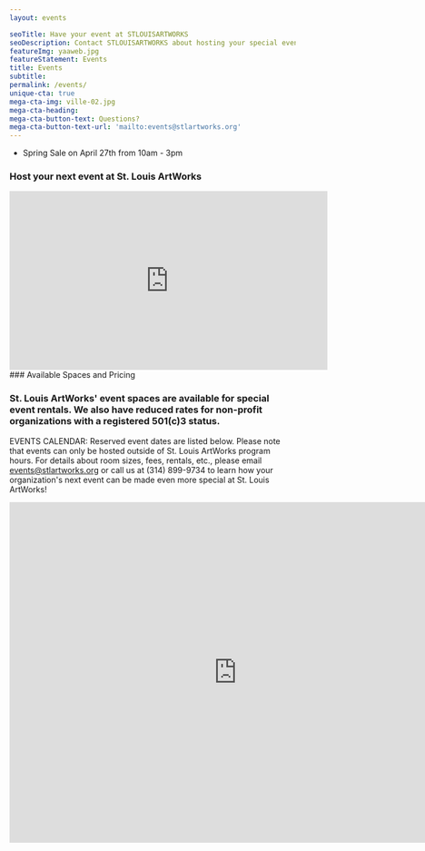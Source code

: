 ```yaml
---
layout: events

seoTitle: Have your event at STLOUISARTWORKS
seoDescription: Contact STLOUISARTWORKS about hosting your special event
featureImg: yaaweb.jpg
featureStatement: Events
title: Events
subtitle:
permalink: /events/
unique-cta: true
mega-cta-img: ville-02.jpg
mega-cta-heading: 
mega-cta-button-text: Questions?
mega-cta-button-text-url: 'mailto:events@stlartworks.org'
---
```

 
- Spring Sale on April 27th from 10am - 3pm

<!--![](/images/sponsors-2020.jpg)-->
<!--<div class="responsive-video-embed">-->
<!--  <iframe width="560" height="315" src="https://www.youtube.com/embed/X-Gjp6WzhnU" frameborder="0" allow="accelerometer; autoplay; encrypted-media; gyroscope; picture-in-picture" allowfullscreen></iframe>-->
<!--</div>-->
    
### Host your next event at St. Louis ArtWorks

<iframe width="560" height="315" src="https://www.youtube.com/embed/aHOn6-I_PAk" frameborder="0" allowfullscreen></iframe>

<br>
### Available Spaces and Pricing

<!--### Currently, St. Louis ArtWorks' event spaces are available for special event rental to non-profit organizations with a registered 501(c)3 status.-->

### St. Louis ArtWorks' event spaces are available for special event rentals. We also have reduced rates for non-profit organizations with a registered 501(c)3 status.

EVENTS CALENDAR: Reserved event dates are listed below. Please note that events can only be hosted outside of St. Louis ArtWorks program hours. 
For details about room sizes, fees, rentals, etc., please email events@stlartworks.org or call us at (314) 899-9734 to learn how your organization's next event can be made even more special at St. Louis ArtWorks!
<iframe src="https://calendar.google.com/calendar/embed?src=stlartworks.org_ankslqc4gt7q2ohfhnof5u36l8%40group.calendar.google.com&ctz=America/Chicago" style="border: 0" width="800" height="600" frameborder="0" scrolling="no"></iframe>
